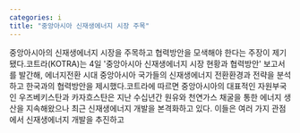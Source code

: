 ```yaml
---
categories: i
title: "중앙아시아 신재생에너지 시장 주목"
---
```

중앙아시아의 신재생에너지 시장을 주목하고 협력방안을 모색해야 한다는 주장이 제기됐다.코트라(KOTRA)는 4일 &#39;중앙아시아 신재생에너지 시장 현황과 협력방안&#39; 보고서를 발간해, 에너지전환 시대 중앙아시아 국가들의 신재생에너지 전환환경과 전략을 분석하고 한국과의 협력방안을 제시했다.코트라에 따르면 중앙아시아의 대표적인 자원부국인 우즈베키스탄과 카자흐스탄은 지난 수십년간 원유와 천연가스 채굴을 통한 에너지 생산을 지속해왔으나 최근 신재생에너지 개발을 본격화하고 있다. 이들은 여러 가지 관점에서 신재생에너지 개발을 추진하고